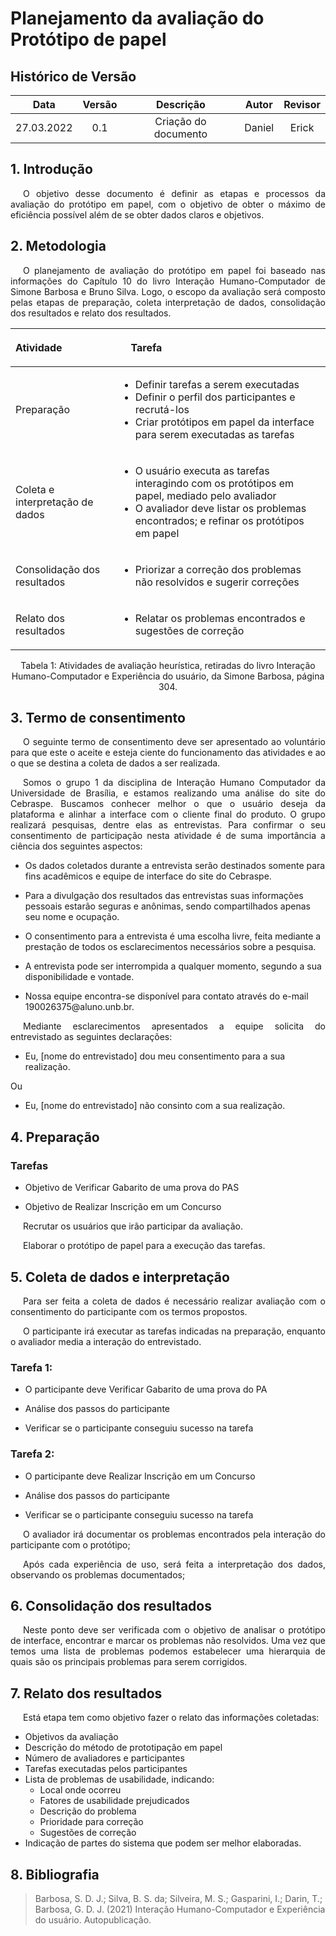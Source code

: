 # Planejamento da avaliação do Protótipo de papel

## Histórico de Versão

|    Data    | Versão |      Descrição       |      Autor       | Revisor |
| :--------: | :----: | :------------------: | :--------------: | :-----: |
| 27.03.2022 |  0.1   | Criação do documento |      Daniel     | Erick   |

## 1. Introdução

<p style="text-indent: 20px; text-align: justify">
O objetivo desse documento é definir as etapas e processos da avaliação do protótipo em papel, com o objetivo de obter o máximo de eficiência possível além de se obter dados claros e objetivos.
</p>
 
## 2. Metodologia
<p style="text-indent: 20px; text-align: justify">
O planejamento de avaliação do protótipo em papel foi baseado nas informações do Capítulo 10 do livro Interação Humano-Computador de Simone Barbosa e Bruno Silva. Logo, o escopo da avaliação será composto pelas etapas de preparação, coleta interpretação de dados, consolidação dos resultados e relato dos resultados.
</p>
 
| Atividade | <p style="text-indent: 20px;">Tarefa</p> |
|:--|:---|
| Preparação | <ul><li>Definir tarefas a serem executadas</li> <li>Definir o perfil dos participantes e recrutá-los</li><li>Criar protótipos em papel da interface para serem executadas as tarefas</li></ul> |
| Coleta e interpretação de dados |  <ul><li>O usuário executa as tarefas interagindo com os protótipos em papel, mediado pelo avaliador</li><li>O avaliador deve listar os problemas encontrados; e refinar os protótipos em papel</li> </ul> |
| Consolidação dos resultados | <ul><li>Priorizar a correção dos problemas não resolvidos e sugerir correções</li></ul> |
| Relato dos resultados | <ul><li>Relatar os problemas encontrados e sugestões de correção</li></ul> |
 
<center>
<figcaption>Tabela 1: Atividades de avaliação heurística, retiradas do livro Interação Humano-Computador e Experiência do usuário, da Simone Barbosa, página 304.</figcaption>
</center>
 
## 3. Termo de consentimento

<p style="text-indent: 20px; text-align: justify">
O seguinte termo de consentimento deve ser apresentado ao voluntário para que este o aceite e esteja ciente do funcionamento das atividades e ao o que se destina a coleta de dados a ser realizada.
</p>

<p style="text-indent: 20px; text-align: justify">
Somos o grupo 1 da disciplina de Interação Humano Computador da Universidade de Brasília, e estamos realizando uma análise do site do Cebraspe. Buscamos conhecer melhor o que o usuário deseja da plataforma e alinhar a interface com o cliente final do produto. O grupo realizará pesquisas, dentre elas as entrevistas. Para confirmar o seu consentimento de participação nesta atividade é de suma importância a ciência dos seguintes aspectos: 
</p>

<ul><li>Os dados coletados durante a entrevista serão destinados somente para fins acadêmicos e equipe de interface do site do Cebraspe.</li></ul>

<ul><li>Para a divulgação dos resultados das entrevistas suas informações pessoais estarão seguras e anônimas, sendo compartilhados apenas seu nome e ocupação.</li></ul>

<ul><li>O consentimento para a entrevista é uma escolha livre, feita mediante a prestação de todos os esclarecimentos necessários sobre a pesquisa.</li></ul>

<ul><li>A entrevista pode ser interrompida a qualquer momento, segundo a sua disponibilidade e vontade.</li></ul>

<ul><li>Nossa equipe encontra-se disponível para contato através do e-mail 190026375@aluno.unb.br.</li></ul>

<p style="text-indent: 20px; text-align: justify">
Mediante esclarecimentos apresentados a equipe solicita do entrevistado as seguintes declarações:
</p>

<ul><li>Eu, [nome do entrevistado] dou meu consentimento para a sua realização.</li></ul>
<p>Ou</p>
<ul><li>Eu, [nome do entrevistado] não consinto com a sua realização.</li></ul>
 
## 4. Preparação
 
### Tarefas

<ul><li>Objetivo de Verificar Gabarito de uma prova do PAS</li></ul>
<ul><li>Objetivo de Realizar Inscrição em um Concurso</li></ul>
 
<p style="text-indent: 20px; text-align: justify">
Recrutar os usuários que irão participar da avaliação.
</p>
 
<p style="text-indent: 20px; text-align: justify">
Elaborar o protótipo de papel para a execução das tarefas.
</p>
 
## 5. Coleta de dados e interpretação
 
<p style="text-indent: 20px; text-align: justify"> Para ser feita a coleta de dados é necessário realizar avaliação com o consentimento do participante com os termos propostos.
</p>
 
<p style="text-indent: 20px; text-align: justify">
O participante irá executar as tarefas indicadas na preparação, enquanto o avaliador media a interação do entrevistado.
</p>
 
### Tarefa 1:
<ul><li>O participante deve Verificar Gabarito de uma prova do PA</li></ul>
<ul><li>Análise dos passos do participante</li></ul>
<ul><li>Verificar se o participante conseguiu sucesso na tarefa</li></ul>
 
### Tarefa 2:
<ul><li>O participante deve Realizar Inscrição em um Concurso</li></ul>
<ul><li>Análise dos passos do participante</li></ul>
<ul><li>Verificar se o participante conseguiu sucesso na tarefa</li></ul>
 
<p style="text-indent: 20px; text-align: justify">
O avaliador irá documentar os problemas encontrados pela interação do participante com o protótipo;
</p>
 
<p style="text-indent: 20px; text-align: justify">
Após cada experiência de uso, será feita a interpretação dos dados, observando os problemas documentados;
</p>
 
## 6. Consolidação dos resultados
 
<p style="text-indent: 20px; text-align: justify">
Neste ponto deve ser verificada com o objetivo de analisar o protótipo de interface, encontrar e marcar os problemas não resolvidos. Uma vez que temos uma lista de problemas podemos estabelecer uma hierarquia de quais são os principais problemas para serem corrigidos.
</p>
 
## 7. Relato dos resultados
 
<p style="text-indent: 20px; text-align: justify">
Está etapa tem como objetivo fazer o relato das informações coletadas:
</p>

* Objetivos da avaliação
* Descrição do método de prototipação em papel
* Número de avaliadores e participantes
* Tarefas executadas pelos participantes
* Lista de problemas de usabilidade, indicando:
    * Local onde ocorreu
    * Fatores de usabilidade prejudicados
    * Descrição do problema
    * Prioridade para correção
    * Sugestões de correção
* Indicação de partes do sistema que podem ser melhor elaboradas.
 
 
## 8. Bibliografia
 
> Barbosa, S. D. J.; Silva, B. S. da; Silveira, M. S.; Gasparini, I.; Darin, T.; Barbosa, G. D. J. (2021) Interação Humano-Computador e Experiência do usuário. Autopublicação.

 
